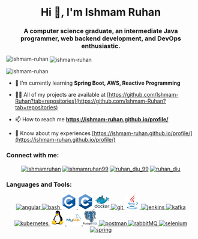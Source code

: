 <h1 align="center">Hi 👋, I'm Ishmam Ruhan</h1>
<h3 align="center">A computer science graduate, an intermediate Java programmer, web backend development, and DevOps enthusiastic.</h3>

<p><img align="left" src="https://github-readme-stats.vercel.app/api/top-langs?username=ishmam-ruhan&show_icons=true&locale=en&layout=compact" alt="ishmam-ruhan" /></p>

<p>&nbsp;<img align="center" src="https://github-readme-stats.vercel.app/api?username=ishmam-ruhan&show_icons=true&locale=en" alt="ishmam-ruhan" /></p>
<p align="left"> <img src="https://komarev.com/ghpvc/?username=ishmam-ruhan&label=Profile%20views&color=0e75b6&style=flat" alt="ishmam-ruhan" /> </p>



- 🌱 I’m currently learning **Spring Boot, AWS, Reactive Programming**

- 👨‍💻 All of my projects are available at [https://github.com/Ishmam-Ruhan?tab=repositories](https://github.com/Ishmam-Ruhan?tab=repositories)

- 📫 How to reach me **https://ishmam-ruhan.github.io/profile/**

- 📄 Know about my experiences [https://ishmam-ruhan.github.io/profile/](https://ishmam-ruhan.github.io/profile/)

<h3 align="left">Connect with me:</h3>
<p align="center">
<a href="https://linkedin.com/in/ishmamruhan" target="blank"><img align="center" src="https://raw.githubusercontent.com/rahuldkjain/github-profile-readme-generator/master/src/images/icons/Social/linked-in-alt.svg" alt="ishmamruhan" height="30" width="40" /></a>
<a href="https://fb.com/ishmamruhan99" target="blank"><img align="center" src="https://raw.githubusercontent.com/rahuldkjain/github-profile-readme-generator/master/src/images/icons/Social/facebook.svg" alt="ishmamruhan99" height="30" width="40" /></a>
<a href="https://www.codechef.com/users/ruhan_diu_99" target="blank"><img align="center" src="https://cdn.jsdelivr.net/npm/simple-icons@3.1.0/icons/codechef.svg" alt="ruhan_diu_99" height="30" width="40" /></a>
<a href="https://codeforces.com/profile/ruhan_diu" target="blank"><img align="center" src="https://raw.githubusercontent.com/rahuldkjain/github-profile-readme-generator/master/src/images/icons/Social/codeforces.svg" alt="ruhan_diu" height="30" width="40" /></a>
</p>

<h3 align="left">Languages and Tools:</h3>
<p align="center"> <a href="https://angular.io" target="_blank" rel="noreferrer"> <img src="https://angular.io/assets/images/logos/angular/angular.svg" alt="angular" width="40" height="40"/> </a> <a href="https://www.gnu.org/software/bash/" target="_blank" rel="noreferrer"> <img src="https://www.vectorlogo.zone/logos/gnu_bash/gnu_bash-icon.svg" alt="bash" width="40" height="40"/> </a> <a href="https://www.cprogramming.com/" target="_blank" rel="noreferrer"> <img src="https://raw.githubusercontent.com/devicons/devicon/master/icons/c/c-original.svg" alt="c" width="40" height="40"/> </a> <a href="https://www.w3schools.com/cpp/" target="_blank" rel="noreferrer"> <img src="https://raw.githubusercontent.com/devicons/devicon/master/icons/cplusplus/cplusplus-original.svg" alt="cplusplus" width="40" height="40"/> </a> <a href="https://www.docker.com/" target="_blank" rel="noreferrer"> <img src="https://raw.githubusercontent.com/devicons/devicon/master/icons/docker/docker-original-wordmark.svg" alt="docker" width="40" height="40"/> </a> <a href="https://git-scm.com/" target="_blank" rel="noreferrer"> <img src="https://www.vectorlogo.zone/logos/git-scm/git-scm-icon.svg" alt="git" width="40" height="40"/> </a> <a href="https://www.java.com" target="_blank" rel="noreferrer"> <img src="https://raw.githubusercontent.com/devicons/devicon/master/icons/java/java-original.svg" alt="java" width="40" height="40"/> </a> <a href="https://www.jenkins.io" target="_blank" rel="noreferrer"> <img src="https://www.vectorlogo.zone/logos/jenkins/jenkins-icon.svg" alt="jenkins" width="40" height="40"/> </a> <a href="https://kafka.apache.org/" target="_blank" rel="noreferrer"> <img src="https://www.vectorlogo.zone/logos/apache_kafka/apache_kafka-icon.svg" alt="kafka" width="40" height="40"/> </a> <a href="https://kubernetes.io" target="_blank" rel="noreferrer"> <img src="https://www.vectorlogo.zone/logos/kubernetes/kubernetes-icon.svg" alt="kubernetes" width="40" height="40"/> </a> <a href="https://www.linux.org/" target="_blank" rel="noreferrer"> <img src="https://raw.githubusercontent.com/devicons/devicon/master/icons/linux/linux-original.svg" alt="linux" width="40" height="40"/> </a> <a href="https://www.mysql.com/" target="_blank" rel="noreferrer"> <img src="https://raw.githubusercontent.com/devicons/devicon/master/icons/mysql/mysql-original-wordmark.svg" alt="mysql" width="40" height="40"/> </a> <a href="https://www.postgresql.org" target="_blank" rel="noreferrer"> <img src="https://raw.githubusercontent.com/devicons/devicon/master/icons/postgresql/postgresql-original-wordmark.svg" alt="postgresql" width="40" height="40"/> </a> <a href="https://postman.com" target="_blank" rel="noreferrer"> <img src="https://www.vectorlogo.zone/logos/getpostman/getpostman-icon.svg" alt="postman" width="40" height="40"/> </a> <a href="https://www.rabbitmq.com" target="_blank" rel="noreferrer"> <img src="https://www.vectorlogo.zone/logos/rabbitmq/rabbitmq-icon.svg" alt="rabbitMQ" width="40" height="40"/> </a> <a href="https://www.selenium.dev" target="_blank" rel="noreferrer"> <img src="https://raw.githubusercontent.com/detain/svg-logos/780f25886640cef088af994181646db2f6b1a3f8/svg/selenium-logo.svg" alt="selenium" width="40" height="40"/> </a> <a href="https://spring.io/" target="_blank" rel="noreferrer"> <img src="https://www.vectorlogo.zone/logos/springio/springio-icon.svg" alt="spring" width="40" height="40"/> </a> </p>


